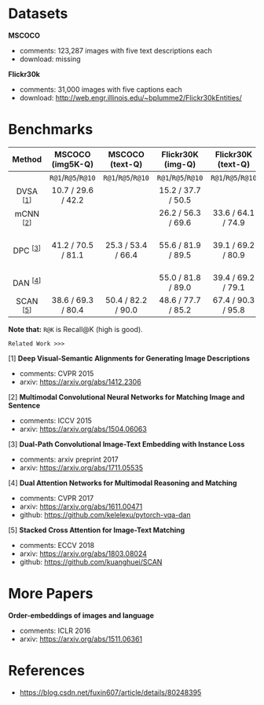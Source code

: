 <!-- category: benchmark -->
<!-- theme: image-text retrieval -->
<!-- date: 2018/08/27 -->


# Datasets

**MSCOCO**

- comments: 123,287 images with five text descriptions each
- download: missing

**Flickr30k**

- comments:  31,000 images with five captions each
- download: http://web.engr.illinois.edu/~bplumme2/Flickr30kEntities/

# Benchmarks

| Method                                 | MSCOCO (img5K-Q)   | MSCOCO (text-Q)    | Flickr30K (img-Q)  | Flickr30K (text-Q) | Completementary Info                                  |
| :-------------------:                  | :------:           | :------:           | :------:           | :------:           | :------                                               |
|                                        | `R@1`/`R@5`/`R@10` | `R@1`/`R@5`/`R@10` | `R@1`/`R@5`/`R@10` | `R@1`/`R@5`/`R@10` |                                                       |
| DVSA <sup>[[1](#1)]</sup>              | 10.7 / 29.6 / 42.2 |                    | 15.2 / 37.7 / 50.5 |                    |                                                       |
| mCNN <sup>[[2](#2)]</sup>              |                    |                    | 26.2 / 56.3 / 69.6 | 33.6 / 64.1 / 74.9 | **ensemble model**                                    |
| DPC <sup>[[3](#3)]</sup>               | 41.2 / 70.5 / 81.1 | 25.3 / 53.4 / 66.4 | 55.6 / 81.9 / 89.5 | 39.1 / 69.2 / 80.9 | 1) resnet50 for MSCOCO<br>2) resnet152 for Flicker30K |
| DAN <sup>[[4](#4)]</sup>               |                    |                    | 55.0 / 81.8 / 89.0 | 39.4 / 69.2 / 79.1 | finetune Resnet                                       |
| SCAN <sup>[[5](#5)]</sup>              | 38.6 / 69.3 / 80.4 | 50.4 / 82.2 / 90.0 | 48.6 / 77.7 / 85.2 | 67.4 / 90.3 / 95.8 | Faster R-CNN & ResNet                                 |

**Note that:**  `R@K` is Recall@K (high is good). 

`Related Work >>>`

<span id="1">[1]</span> **Deep Visual-Semantic Alignments for Generating Image Descriptions**
    
- comments: CVPR 2015
- arxiv: https://arxiv.org/abs/1412.2306

<span id="2">[2]</span> **Multimodal Convolutional Neural Networks for Matching Image and Sentence**

- comments: ICCV 2015
- arxiv: https://arxiv.org/abs/1504.06063

<span id="3">[3]</span> **Dual-Path Convolutional Image-Text Embedding with Instance Loss**

- comments: arxiv preprint 2017
- arxiv: https://arxiv.org/abs/1711.05535

<span id="4">[4]</span> **Dual Attention Networks for Multimodal Reasoning and Matching**

- comments: CVPR 2017
- arxiv: https://arxiv.org/abs/1611.00471
- github: https://github.com/kelelexu/pytorch-vqa-dan

<span id=5>[5]</span> **Stacked Cross Attention for Image-Text Matching**

- comments: ECCV 2018
- arxiv: https://arxiv.org/abs/1803.08024
- github: https://github.com/kuanghuei/SCAN

# More Papers

**Order-embeddings of images and language**

- comments: ICLR 2016
- arxiv: https://arxiv.org/abs/1511.06361

# References

- https://blog.csdn.net/fuxin607/article/details/80248395
